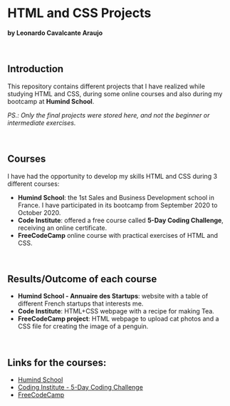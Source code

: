 # HTML and CSS Projects

**by Leonardo Cavalcante Araujo**

<br>

## Introduction
This repository contains different projects that I have realized while studying HTML and CSS, during some online courses and also during my bootcamp at **Humind School**.

*PS.: Only the final projects were stored here, and not the beginner or intermediate exercises.*

<br>

## Courses
I have had the opportunity to develop my skills HTML and CSS during 3 different courses:
- **Humind School**: the 1st Sales and Business Development school in France. I have participated in its bootcamp from September 2020 to October 2020.
- **Code Institute**: offered a free course called **5-Day Coding Challenge**, receiving an online certificate.
- **FreeCodeCamp** online course with practical exercises of HTML and CSS.

<br>

## Results/Outcome of each course
- **Humind School - Annuaire des Startups**: website with a table of different French startups that interests me.
- **Code Institute**: HTML+CSS webpage with a recipe for making Tea.
- **FreeCodeCamp project**: HTML webpage to upload cat photos and a CSS file for creating the image of a penguin.

<br>

## Links for the courses:
- [Humind School](https://www.humindschool.com/)
- [Coding Institute - 5-Day Coding Challenge](https://codeinstitute.net/5-day-coding-challenge/)
- [FreeCodeCamp](https://www.freecodecamp.org/)
